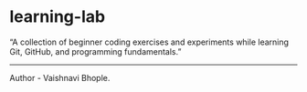 # learning-lab
“A collection of beginner coding exercises and experiments while learning Git, GitHub, and programming fundamentals.”
<hr>
Author - Vaishnavi Bhople.
